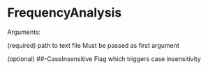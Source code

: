 # FrequencyAnalysis

Arguments:

(required) path to text file
Must be passed as first argument

(optional) ##-CaseInsensitive 
Flag which triggers case insensitivity 
